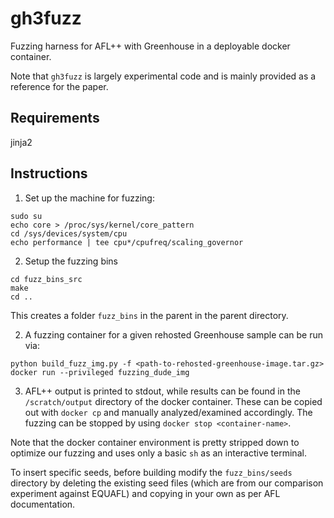 # gh3fuzz

Fuzzing harness for AFL++ with Greenhouse in a deployable docker container.

Note that `gh3fuzz` is largely experimental code and is mainly provided as a reference for the paper.

## Requirements

jinja2

## Instructions

1) Set up the machine for fuzzing:

```
sudo su
echo core > /proc/sys/kernel/core_pattern
cd /sys/devices/system/cpu
echo performance | tee cpu*/cpufreq/scaling_governor
```

2) Setup the fuzzing bins

```
cd fuzz_bins_src
make
cd ..
```

This creates a folder `fuzz_bins` in the parent in the parent directory. 

2) A fuzzing container for a given rehosted Greenhouse sample can be run via:

```
python build_fuzz_img.py -f <path-to-rehosted-greenhouse-image.tar.gz> 
docker run --privileged fuzzing_dude_img
```

3) AFL++ output is printed to stdout, while results can be found in the `/scratch/output` directory of the docker container. These can be copied out with `docker cp` and manually analyzed/examined accordingly. The fuzzing can be stopped by using `docker stop <container-name>`.

Note that the docker container environment is pretty stripped down to optimize our fuzzing and uses only a basic `sh` as an interactive terminal.

To insert specific seeds, before building modify the `fuzz_bins/seeds` directory by deleting the existing seed files (which are from our comparison experiment against EQUAFL) and copying in your own as per AFL documentation.
